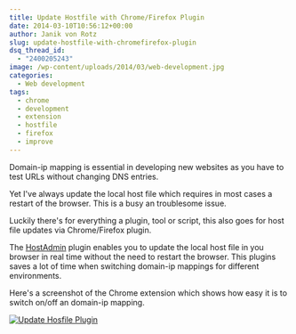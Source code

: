 ```yaml
---
title: Update Hostfile with Chrome/Firefox Plugin
date: 2014-03-10T10:56:12+00:00
author: Janik von Rotz
slug: update-hostfile-with-chromefirefox-plugin
dsq_thread_id:
  - "2400205243"
image: /wp-content/uploads/2014/03/web-development.jpg
categories:
  - Web development
tags:
  - chrome
  - development
  - extension
  - hostfile
  - firefox
  - improve
---
```

Domain-ip mapping is essential in developing new websites as you have to test URLs without changing DNS entries.

Yet I've always update the local host file which requires in most cases a restart of the browser. This is a busy an troublesome issue.

Luckily there's for everything a plugin, tool or script, this also goes for host file updates via Chrome/Firefox plugin.
<!--more-->
The <a href="https://github.com/tg123/chrome-hostadmin">HostAdmin</a> plugin enables you to update the local host file in you browser in real time without the need to restart the browser.
This plugins saves a lot of time when switching domain-ip mappings for different environments.

Here's a screenshot of the Chrome extension which shows how easy it is to switch on/off an domain-ip mapping.

[![Update Hosfile Plugin](/wp-content/uploads/2014/03/Update-Hosfile-Plugin.jpg)](/wp-content/uploads/2014/03/Update-Hosfile-Plugin.jpg)